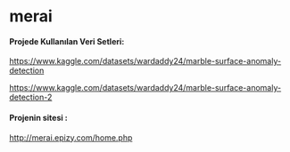 # merai

#### Projede Kullanılan Veri Setleri:
https://www.kaggle.com/datasets/wardaddy24/marble-surface-anomaly-detection

https://www.kaggle.com/datasets/wardaddy24/marble-surface-anomaly-detection-2

#### Projenin sitesi :
http://merai.epizy.com/home.php


